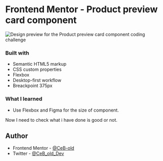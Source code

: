 # Frontend Mentor - Product preview card component

![Design preview for the Product preview card component coding challenge](./design/desktop-preview.jpg)

### Built with

- Semantic HTML5 markup
- CSS custom properties
- Flexbox
- Desktop-first workflow
- Breackpoint 375px

### What I learned

- Use Flexbox and Figma for the size of component.

Now I need to check what i have done is good or not.

## Author

- Frontend Mentor - [@CeB-old](https://www.frontendmentor.io/profile/CeB-old)
- Twitter - [@CeB_old_Dev](https://twitter.com/CeB_old_Dev)
